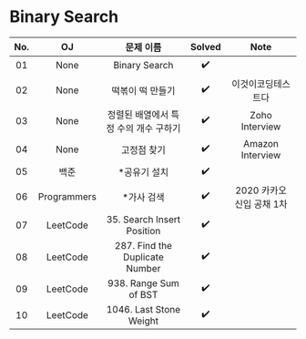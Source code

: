 # Binary Search


|          No.          |        OJ        |        문제 이름         |        Solved     |     Note   |
| :-----: |  :--------: |:---------------------: | :-----: |:-----: |
| 01 | None | Binary Search | ✔️ |  |
| 02 | None | 떡볶이 떡 만들기 | ✔️ | 이것이코딩테스트다 |
| 03 | None | 정렬된 배열에서 특정 수의 개수 구하기 | ✔️ |  Zoho Interview  |
| 04 | None | 고정점 찾기 | ✔️ | Amazon Interview |
| 05 | 백준 | *공유기 설치 | ✔️ |  |
| 06 | Programmers | *가사 검색 | ✔️ | 2020 카카오 신입 공채 1차 |
| 07 | LeetCode | 35. Search Insert Position | ✔️ |  |
| 08 | LeetCode | 287. Find the Duplicate Number | ✔️ |  |
| 09 | LeetCode | 938. Range Sum of BST | ✔️ |  |
| 10 | LeetCode | 1046. Last Stone Weight | ✔️ |  |